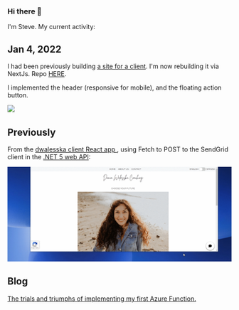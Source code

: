 ### Hi there 👋

<p>I'm Steve. My current activity:</p> 

## Jan 4, 2022

<p>I had been previously building <a href="http://dwalesska.azurewebsites.net/">a site for a client</a>.  I'm now rebuilding it via NextJs.  Repo <a href="https://github.com/sbogucki12/dwalesskanext">HERE</a>. </p>

<p>I implemented the header (responsive for mobile), and the floating action button.</p>

<img src="https://bogoodski.blob.core.windows.net/dwalesska/layout0GIF.gif" />
 
  

## Previously

<p>From the <a href="https://github.com/sbogucki12/dwalesska"> dwalesska client React app </a>, using Fetch to POST to the SendGrid client in the <a href="https://github.com/sbogucki12/dwalesskaAPI">.NET 5 web API</a>:</p>

<img src="https://github.com/sbogucki12/dwalesskaAPI/blob/main/readmeFiles/commentForm0GIF.gif" />



## Blog

<a href="https://bogoodski.medium.com/setting-up-an-azure-function-sendgrid-http-trigger-cfd9c5791201" target="_blank">The trials and triumphs of implementing my first Azure Function.</a>

